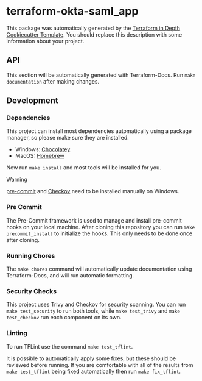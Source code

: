 # terraform-okta-saml_app

This package was automatically generated by the [Terraform in Depth Cookiecutter Template](https://github.com/TerraformInDepth/terraform-module-cookiecutter). You should replace this description with some information about your project.

## API

<!-- BEGIN_TF_DOCS -->
This section will be automatically generated with Terraform-Docs. Run `make documentation` after making changes.
<!-- END_TF_DOCS -->

## Development

### Dependencies

This project can install most dependencies automatically using a package manager, so please make sure they are installed.

* Windows: [Chocolatey](https://chocolatey.org/)
* MacOS: [Homebrew](https://brew.sh/)

Now run `make install` and most tools will be installed for you.

> [!WARNING]
> [pre-commit](https://pre-commit.com/#install) and [Checkov](https://www.checkov.io/2.Basics/Installing%20Checkov.html) need to be installed manually on Windows.

### Pre Commit

The Pre-Commit framework is used to manage and install pre-commit hooks on your local machine. After cloning this repository you can run `make precommit_install` to initialize the hooks. This only needs to be done once after cloning.

### Running Chores

The `make chores` command will automatically update documentation using Terraform-Docs, and will run automatic formatting.

### Security Checks

This project uses Trivy and Checkov for security scanning. You can run `make test_security` to run both tools, while `make test_trivy` and `make test_checkov` run each component on its own.

### Linting

To run TFLint use the command `make test_tflint`.

It is possible to automatically apply some fixes, but these should be reviewed before running. If you are comfortable with all of the results from `make test_tflint` being fixed automatically then run `make fix_tflint`.

